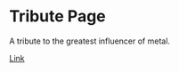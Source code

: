 # Tribute Page

A tribute to the greatest influencer of metal.

<a target="_blank" href="https://bstefansen.github.io/TributePage/">Link</a>
